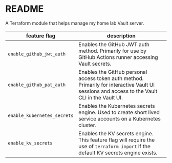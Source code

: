 # README
A Terraform module that helps manage my home lab Vault server.

| feature flag | description |
| - | - | 
| `enable_github_jwt_auth` | Enables the GitHub JWT auth method.  Primarily for use by GitHub Actions runner accessing Vault secrets. |
| `enable_github_pat_auth` | Enables the GitHub personal access token auth method.  Primarily for interactive Vault UI sessions and access to the Vault CLI in the Vault UI. |
| `enable_kubernetes_secrets` | Enables the Kubernetes secrets engine.  Used to create short lived service accounts on a Kubernetes cluster. |
| `enable_kv_secrets` | Enables the KV secrets engine.  This feature flag will require the use of `terraform import` if the default KV secrets engine exists. |
